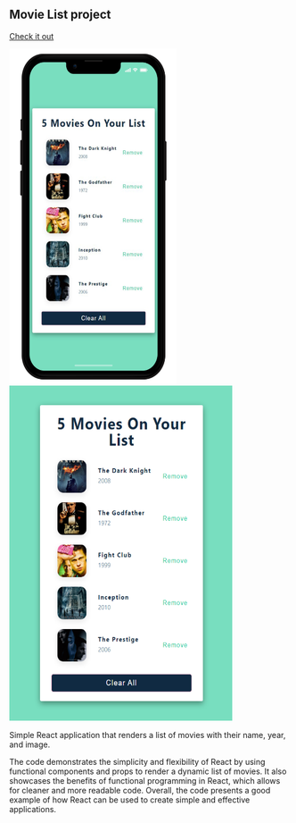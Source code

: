 ## Movie List project

[Check it out](https://movie-list2022.netlify.app/)

<img src='/src/img/movies-phone.png' width=300 height=600> <img src='/src/img/movies.png' width=400 height=600>

Simple React application that renders a list of movies with their name, year, and image.

The code demonstrates the simplicity and flexibility of React by using functional components and props to render a dynamic list of movies. It also showcases the benefits of functional programming in React, which allows for cleaner and more readable code. Overall, the code presents a good example of how React can be used to create simple and effective applications.
